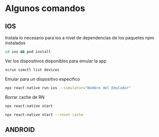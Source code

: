 # Algunos comandos

## IOS

Instala lo necesario para ios a nivel de dependencias de los paquetes npm instalados
```bash
cd ios && pod install
```

Ver los dispositivos disponibles para emular la app
```bash
xcrun simctl list devices
```

Emular para un dispositivo especifico
```bash
npx react-native run-ios --simulator="Nombre del Emulador"
``` 

Borrar cache de RN
```bash
npx react-native start

```
```bash
npx react-native start --reset-cache
```



## ANDROID
